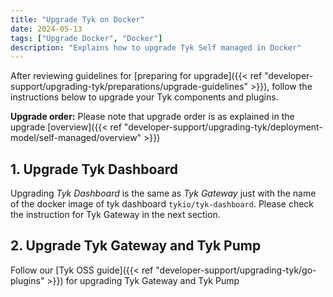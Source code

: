 ```yaml
---
title: "Upgrade Tyk on Docker"
date: 2024-05-13
tags: ["Upgrade Docker", "Docker"]
description: "Explains how to upgrade Tyk Self managed in Docker"
---
```


After reviewing guidelines for [preparing for upgrade]({{< ref "developer-support/upgrading-tyk/preparations/upgrade-guidelines" >}}),
follow the instructions below to upgrade your Tyk components and plugins.

**Upgrade order:**
Please note that upgrade order is as explained in the upgrade [overview]({{< ref "developer-support/upgrading-tyk/deployment-model/self-managed/overview" >}})

## 1. Upgrade Tyk Dashboard

Upgrading _Tyk Dashboard_ is the same as _Tyk Gateway_ just with the name of the docker image of tyk dashboard
`tykio/tyk-dashboard`. Please check the instruction for Tyk Gateway in the next section.

## 2. Upgrade Tyk Gateway and Tyk Pump

Follow our [Tyk OSS guide]({{< ref "developer-support/upgrading-tyk/go-plugins" >}}) for upgrading Tyk Gateway and Tyk Pump
